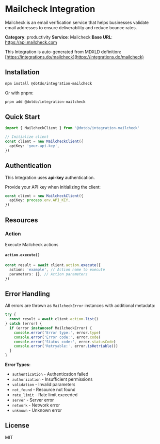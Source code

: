 # Mailcheck Integration

Mailcheck is an email verification service that helps businesses validate email addresses to ensure deliverability and reduce bounce rates.

**Category**: productivity
**Service**: Mailcheck
**Base URL**: https://api.mailcheck.com

This Integration is auto-generated from MDXLD definition: [https://integrations.do/mailcheck](https://integrations.do/mailcheck)

## Installation

```bash
npm install @dotdo/integration-mailcheck
```

Or with pnpm:

```bash
pnpm add @dotdo/integration-mailcheck
```

## Quick Start

```typescript
import { MailcheckClient } from '@dotdo/integration-mailcheck'

// Initialize client
const client = new MailcheckClient({
  apiKey: 'your-api-key',
})
```

## Authentication

This Integration uses **api-key** authentication.

Provide your API key when initializing the client:

```typescript
const client = new MailcheckClient({
  apiKey: process.env.API_KEY,
})
```

## Resources

### Action

Execute Mailcheck actions

#### `action.execute()`

```typescript
const result = await client.action.execute({
  action: 'example', // Action name to execute
  parameters: {}, // Action parameters
})
```

## Error Handling

All errors are thrown as `MailcheckError` instances with additional metadata:

```typescript
try {
  const result = await client.action.list()
} catch (error) {
  if (error instanceof MailcheckError) {
    console.error('Error type:', error.type)
    console.error('Error code:', error.code)
    console.error('Status code:', error.statusCode)
    console.error('Retryable:', error.isRetriable())
  }
}
```

**Error Types:**

- `authentication` - Authentication failed
- `authorization` - Insufficient permissions
- `validation` - Invalid parameters
- `not_found` - Resource not found
- `rate_limit` - Rate limit exceeded
- `server` - Server error
- `network` - Network error
- `unknown` - Unknown error

## License

MIT
